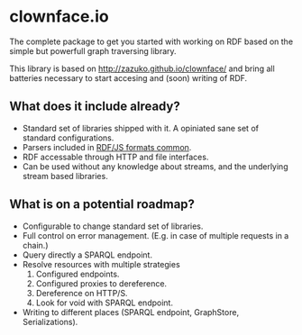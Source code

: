 # clownface.io

<!--[![Build Status](https://travis-ci.org/clownface/clownface.svg?branch=master)](https://travis-ci.org/clownface/clownface)-->
<!--[![NPM Version](https://img.shields.io/npm/v/clownface.svg?style=flat)](https://npm.im/clownface)-->

The complete package to get you started with working on RDF based on the simple but powerfull graph traversing library.

This library is based on http://zazuko.github.io/clownface/ and bring all batteries necessary to start accesing and (soon) writing of RDF.

## What does it include already?
* Standard set of libraries shipped with it. A opiniated sane set of standard configurations.
* Parsers included in [RDF/JS formats common](https://github.com/rdfjs-base/formats-common).
* RDF accessable through HTTP and file interfaces.
* Can be used without any knowledge about streams, and the underlying stream based libraries.


## What is on a potential roadmap?
* Configurable to change standard set of libraries.
* Full control on error management. (E.g. in case of multiple requests in a chain.)
* Query directly a SPARQL endpoint.
* Resolve resources with multiple strategies
  1. Configured endpoints. 
  2. Configured proxies to dereference. 
  3. Dereference on HTTP/S.
  4. Look for void with SPARQL endpoint.
* Writing to different places (SPARQL endpoint, GraphStore, Serializations).
